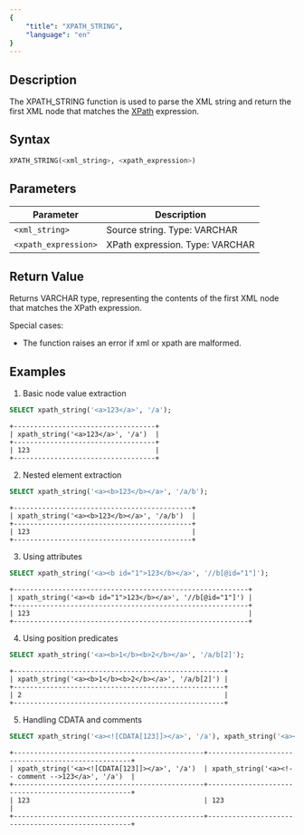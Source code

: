 ```yaml
---
{
    "title": "XPATH_STRING",
    "language": "en"
}
---
```


<!-- 
Licensed to the Apache Software Foundation (ASF) under one
or more contributor license agreements.  See the NOTICE file
distributed with this work for additional information
regarding copyright ownership.  The ASF licenses this file
to you under the Apache License, Version 2.0 (the
"License"); you may not use this file except in compliance
with the License.  You may obtain a copy of the License at

  http://www.apache.org/licenses/LICENSE-2.0

Unless required by applicable law or agreed to in writing,
software distributed under the License is distributed on an
"AS IS" BASIS, WITHOUT WARRANTIES OR CONDITIONS OF ANY
KIND, either express or implied.  See the License for the
specific language governing permissions and limitations
under the License.
-->

## Description

The XPATH_STRING function is used to parse the XML string and return the first XML node that matches the [XPath](https://www.w3.org/TR/xpath-10/) expression.

## Syntax

```sql
XPATH_STRING(<xml_string>, <xpath_expression>)
```

## Parameters
| Parameter | Description                                   |
| --------- | ----------------------------------------------|
| `<xml_string>` | Source string. Type: VARCHAR             |
| `<xpath_expression>` | XPath expression. Type: VARCHAR    |

## Return Value

Returns VARCHAR type, representing the contents of the first XML node that matches the XPath expression.

Special cases:
- The function raises an error if xml or xpath are malformed.

## Examples

1. Basic node value extraction
```sql
SELECT xpath_string('<a>123</a>', '/a');
```
```text
+-----------------------------------+
| xpath_string('<a>123</a>', '/a')  |
+-----------------------------------+
| 123                               |
+-----------------------------------+
```

2. Nested element extraction
```sql
SELECT xpath_string('<a><b>123</b></a>', '/a/b');
```
```text
+--------------------------------------------+
| xpath_string('<a><b>123</b></a>', '/a/b')  |
+--------------------------------------------+
| 123                                        |
+--------------------------------------------+
```

3. Using attributes
```sql
SELECT xpath_string('<a><b id="1">123</b></a>', '//b[@id="1"]');
```
```text
+----------------------------------------------------------+
| xpath_string('<a><b id="1">123</b></a>', '//b[@id="1"]') |
+----------------------------------------------------------+
| 123                                                      |
+----------------------------------------------------------+
```

4. Using position predicates
```sql
SELECT xpath_string('<a><b>1</b><b>2</b></a>', '/a/b[2]');
```
```text
+----------------------------------------------------+
| xpath_string('<a><b>1</b><b>2</b></a>', '/a/b[2]') |
+----------------------------------------------------+
| 2                                                  |
+----------------------------------------------------+
```

5. Handling CDATA and comments
```sql
SELECT xpath_string('<a><![CDATA[123]]></a>', '/a'), xpath_string('<a><!-- comment -->123</a>', '/a');
```
```text
+-----------------------------------------------+---------------------------------------------------+
| xpath_string('<a><![CDATA[123]]></a>', '/a')  | xpath_string('<a><!-- comment -->123</a>', '/a')  |
+-----------------------------------------------+---------------------------------------------------+
| 123                                           | 123                                               |
+-----------------------------------------------+---------------------------------------------------+
```
